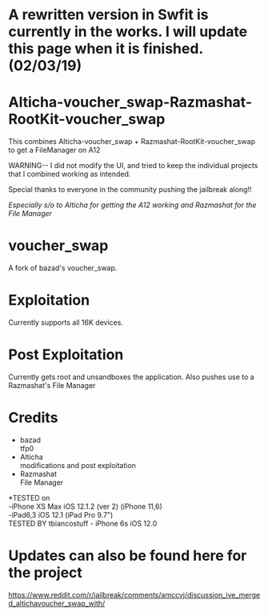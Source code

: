 # A rewritten version in Swfit is currently in the works. I will update this page when it is finished.(02/03/19)

# Alticha-voucher_swap-Razmashat-RootKit-voucher_swap
This combines Alticha-voucher_swap + Razmashat-RootKit-voucher_swap to get a FileManager on A12

WARNING-- I did not modify the UI, and tried to keep the individual projects that I combined working as intended. 

Special thanks to everyone in the community pushing the jailbreak along!!

*Especially s/o to Alticha for getting the A12 working and Razmashat for the File Manager*

# voucher_swap
A fork of bazad's voucher_swap.
<br>
# Exploitation
Currently supports all 16K devices.
<br>
# Post Exploitation
Currently gets root and unsandboxes the application.
Also pushes use to a Razmashat's File Manager
# Credits
- bazad
<br>tfp0
- Alticha
<br>modifications and post exploitation
- Razmashat
<br>File Manager

*TESTED on 
<br>-iPhone XS Max iOS 12.1.2 (ver 2) (iPhone 11,6)
<br>-iPad6,3 iOS 12.1 (iPad Pro 9.7")
<br> TESTED BY tbiancostuff - iPhone 6s iOS 12.0

# Updates can also be found here for the project
https://www.reddit.com/r/jailbreak/comments/amccvj/discussion_ive_merged_altichavoucher_swap_with/
